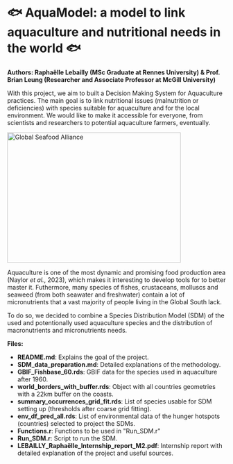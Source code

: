 # 🐟 AquaModel: a model to link aquaculture and nutritional needs in the world 🐟

**Authors: Raphaëlle Lebailly (MSc Graduate at Rennes University) & Prof. Brian Leung (Researcher and Associate Professor at McGill University)**

With this project, we aim to built a Decision Making System for Aquaculture practices. 
The main goal is to link nutritional issues (malnutrition or deficiencies) with species suitable for aquaculture and for the local environment. We would like to make it accessible for everyone, from scientists and researchers to potential aquaculture farmers, eventually. 

 <img src="https://www.globalseafood.org/wp-content/uploads/2018/12/Thai-prawn-farm_SS_1500-1280x959.jpg" align="center" alt="Global Seafood Alliance" width="400" height="300">

Aquaculture is one of the most dynamic and promising food production area (Naylor *et al.*, 2023), which makes it interesting to develop tools for to better master it. 
Futhermore, many species of fishes, crustaceans, molluscs and seaweed (from both seawater and freshwater) contain a lot of micronutrients that a vast majority of people living in the Global South lack.

To do so, we decided to combine a Species Distribution Model (SDM) of the used and potentionally used aquaculture species and the distribution of macronutrients and micronutrients needs. <br />  

**Files:**
- **README.md**: Explains the goal of the project.
- **SDM_data_preparation.md**: Detailed explanations of the methodology.
- **GBIF_Fishbase_60.rds**: GBIF data for the species used in aquaculture after 1960.
- **world_borders_with_buffer.rds**: Object with all countries geometries with a 22km buffer on the coasts.
- **summary_occurrences_grid_fit.rds**: List of species usable for SDM setting up (thresholds after coarse grid fitting).
- **env_df_pred_all.rds**: List of environmental data of the hunger hotspots (countries) selected to project the SDMs. 
- **Functions.r**: Functions to be used in "Run_SDM.r"
- **Run_SDM.r**: Script to run the SDM.
- **LEBAILLY_Raphaëlle_Internship_report_M2.pdf**: Internship report with detailed explanation of the project and useful sources.
 
